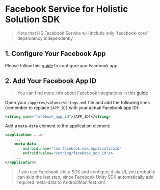 # Facebook Service for Holistic Solution SDK

> Note that HS Facebook Service will include only 'facebook-core' dependency independently

## 1. Configure Your Facebook App

Please follow this [guide](https://developers.facebook.com/docs/app-events/getting-started-app-events-android) to configure you Facebook app

## 2. Add Your Facebook App ID

> You can find more info about Facebook integrations in this [guide](https://developers.facebook.com/docs/app-events/getting-started-app-events-android)

Open your `/app/res/values/strings.xml` file and add the following lines (remember to replace `[APP_ID]` with your actual Facebook app ID):

```xml
<string name="facebook_app_id">[APP_ID]</string>
```

Add a `meta-data` element to the application element:

```xml
<application ...>
    ...
    <meta-data
        android:name="com.facebook.sdk.ApplicationId"
        android:value="@string/facebook_app_id"/>
    ...
</application>
```

> If you use Facebook Unity SDK and configure it via UI, you probably can skip the last step, since Facebook Unity SDK automatically add required meta-data to AndroidManifest.xml